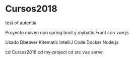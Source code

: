 # Cursos2018
test of autentia 



Proyecto maven con spring boot y mybatis
Front con vue.js

Usado Dbeaver Kitematic IntelliJ Code Docker Node.js

cd Cursos2018
cd my-project
cd src
vue serve
